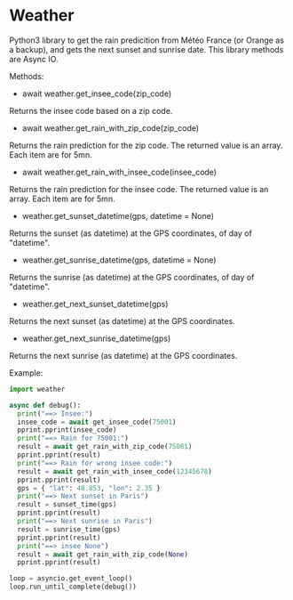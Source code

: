 # Weather

Python3 library to get the rain predicition from Météo France (or Orange as a backup), and gets the next sunset and sunrise date. This library methods are Async IO.

Methods:

- await weather.get_insee_code(zip_code)

Returns the insee code based on a zip code.

- await weather.get_rain_with_zip_code(zip_code)

Returns the rain prediction for the zip code. The returned value is an array. Each item are for 5mn.

- await weather.get_rain_with_insee_code(insee_code)

Returns the rain prediction for the insee code. The returned value is an array. Each item are for 5mn.

- weather.get_sunset_datetime(gps, datetime = None)

Returns the sunset (as datetime) at the GPS coordinates, of day of "datetime".

- weather.get_sunrise_datetime(gps, datetime = None)

Returns the sunrise (as datetime) at the GPS coordinates, of day of "datetime".

- weather.get_next_sunset_datetime(gps)

Returns the next sunset (as datetime) at the GPS coordinates.

- weather.get_next_sunrise_datetime(gps)

Returns the next sunrise (as datetime) at the GPS coordinates.

Example:

```python
import weather

async def debug():
  print("==> Insee:")
  insee_code = await get_insee_code(75001)
  pprint.pprint(insee_code)
  print("==> Rain for 75001:")
  result = await get_rain_with_zip_code(75001)
  pprint.pprint(result)
  print("==> Rain for wrong insee code:")
  result = await get_rain_with_insee_code(12345678)
  pprint.pprint(result)
  gps = { "lat": 48.853, "lon": 2.35 }
  print("==> Next sunset in Paris")
  result = sunset_time(gps)
  pprint.pprint(result)
  print("==> Next sunrise in Paris")
  result = sunrise_time(gps)
  pprint.pprint(result)
  print("==> insee None")
  result = await get_rain_with_zip_code(None)
  pprint.pprint(result)

loop = asyncio.get_event_loop()
loop.run_until_complete(debug())
```
